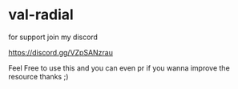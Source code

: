 # val-radial

for support join my discord

https://discord.gg/VZpSANzrau

Feel Free to use this and you can even pr if you wanna improve the resource thanks ;)
